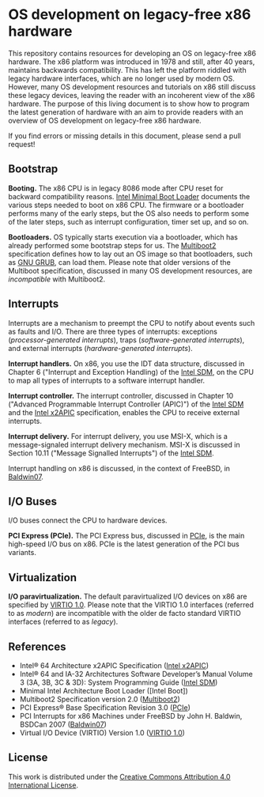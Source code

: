 # OS development on legacy-free x86 hardware

This repository contains resources for developing an OS on legacy-free x86 hardware.
The x86 platform was introduced in 1978 and still, after 40 years, maintains backwards compatibility.
This has left the platform riddled with legacy hardware interfaces, which are no longer used by modern OS.
However, many OS development resources and tutorials on x86 still discuss these legacy devices, leaving the reader with an incoherent view of the x86
 hardware.
The purpose of this living document is to show how to program the latest generation of hardware with an aim to provide readers with an overview of OS development on legacy-free x86 hardware.

If you find errors or missing details in this document, please send a pull request!

## Bootstrap

**Booting.** The x86 CPU is in legacy 8086 mode after CPU reset for backward compatibility reasons.
[Intel Minimal Boot Loader] documents the various steps needed to boot on x86 CPU.
The firmware or a bootloader performs many of the early steps, but the OS also needs to perform some of the later steps, such as interrupt configuration, timer set up, and so on.

**Bootloaders.** OS typically starts execution via a bootloader, which has already performed some bootstrap steps for us.
The [Multiboot2] specification defines how to lay out an OS image so that bootloaders, such as [GNU GRUB](https://www.gnu.org/software/grub/), can load them.
Please note that older versions of the Multiboot specification, discussed in many OS development resources, are _incompatible_ with Multiboot2.

## Interrupts

Interrupts are a mechanism to preempt the CPU to notify about events such as faults and I/O.
There are three types of interrupts: exceptions (*processor-generated interrupts*), traps (*software-generated interrupts*), and external interrupts (*hardware-generated interrupts*).

**Interrupt handlers.** On x86, you use the IDT data structure, discussed in Chapter 6 ("Interrupt and Exception Handling) of the [Intel SDM], on the CPU to map all types of interrupts to a software interrupt handler.

**Interrupt controller.** The interrupt controller, discussed in Chapter 10 ("Advanced Programmable Interrupt Controller (APIC)") of the [Intel SDM] and the [Intel x2APIC] specification, enables the CPU to receive external interrupts.

**Interrupt delivery.** For interrupt delivery, you use MSI-X, which is a message-signaled interrupt delivery mechanism.
MSI-X is discussed in Section 10.11 ("Message Signalled Interrupts") of the [Intel SDM].

Interrupt handling on x86 is discussed, in the context of FreeBSD, in [Baldwin07].

## I/O Buses

I/O buses connect the CPU to hardware devices.

**PCI Express (PCIe).** The PCI Express bus, discussed in [PCIe], is the main high-speed I/O bus on x86. PCIe is the latest generation of the PCI bus variants.

## Virtualization

**I/O paravirtualization.** The default paravirtualized I/O devices on x86 are specified by [VIRTIO 1.0]. Please note that the VIRTIO 1.0 interfaces (referred to as *modern*) are incompatible with the older de facto standard VIRTIO interfaces (referred to as *legacy*).

## References

* Intel® 64 Architecture x2APIC Specification ([Intel x2APIC])
* Intel® 64 and IA-32 Architectures Software Developer’s Manual Volume 3 (3A, 3B, 3C & 3D): System Programming Guide ([Intel SDM])
* Minimal Intel Architecture Boot Loader ([Intel Boot])
* Multiboot2 Specification version 2.0 ([Multiboot2])
* PCI Express® Base Specification Revision 3.0 ([PCIe])
* PCI Interrupts for x86 Machines under FreeBSD by John H. Baldwin, BSDCan 2007 ([Baldwin07])
* Virtual I/O Device (VIRTIO) Version 1.0 ([VIRTIO 1.0])

[Intel Minimal Boot Loader]: https://www.intel.co.uk/content/www/uk/en/intelligent-systems/intel-boot-loader-development-kit/minimal-intel-architecture-boot-loader-paper.html
[Intel SDM]: https://software.intel.com/en-us/download/intel-64-and-ia-32-architectures-sdm-combined-volumes-3a-3b-3c-and-3d-system-programming-guide
[Intel x2APIC]: https://www.naic.edu/~phil/software/intel/318148.pdf
[Multiboot2]: https://www.gnu.org/software/grub/manual/multiboot2/multiboot.html
[PCIe]: http://composter.com.ua/documents/PCI_Express_Base_Specification_Revision_3.0.pdf
[VIRTIO 1.0]: http://docs.oasis-open.org/virtio/virtio/v1.0/virtio-v1.0.html
[Baldwin07]: https://www.usenix.org/system/files/conference/trios14/trios14-paper-hruby.pdf

## License

This work is distributed under the [Creative Commons Attribution 4.0 International License](http://creativecommons.org/licenses/by/4.0/).
